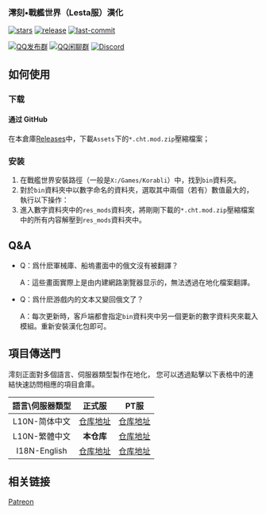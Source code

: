 <h3>澪刻•戰艦世界（Lesta服）漢化</h3>

[![stars](https://img.shields.io/github/stars/LocalizedKorabli/Korabli-L10n-CHT.svg?style=for-the-badge)](https://github.com/LocalizedKorabli/Korabli-L10n-CHT/stargazers)
[![release](https://img.shields.io/github/release/LocalizedKorabli/Korabli-L10n-CHT.svg?style=for-the-badge)](https://github.com/LocalizedKorabli/Korabli-L10n-CHT/releases/latest)
[![last-commit](https://img.shields.io/github/last-commit/LocalizedKorabli/Korabli-L10n-CHT.svg?style=for-the-badge)](https://github.com/LocalizedKorabli/Korabli-L10n-CHT/commit)

[![QQ发布群](https://img.shields.io/badge/QQ-发布群-red?style=for-the-badge)](https://qm.qq.com/q/oLZZH47TRA)
[![QQ闲聊群](https://img.shields.io/badge/QQ-闲聊群-blue?style=for-the-badge)](https://qm.qq.com/q/n3gtv0yfwQ)
[![Discord](https://img.shields.io/discord/1275430075369656381?style=for-the-badge)](https://discord.gg/3d9k2mkWy4)

</div>

## 如何使用

### 下载

#### 通过 GitHub

在本倉庫[Releases](https://github.com/LocalizedKorabli/Korabli-L10n-CHT/releases/latest)中，下載`Assets`下的`*.cht.mod.zip`壓縮檔案；

### 安装

1. 在戰艦世界安裝路徑（一般是`X:/Games/Korabli`）中，找到`bin`資料夾。
2. 對於`bin`資料夾中以數字命名的資料夾，選取其中兩個（若有）數值最大的，執行以下操作：
3. 進入數字資料夾中的`res_mods`資料夾，將剛剛下載的`*.cht.mod.zip`壓縮檔案中的所有内容解壓到`res_mods`資料夾中。


## Q&A

- Q：爲什麽軍械庫、船塢畫面中的俄文沒有被翻譯？

  A：這些畫面實際上是由内建網路瀏覽器显示的，無法透過在地化檔案翻譯。
  
- Q：爲什麽游戲内的文本又變回俄文了？

  A：每次更新時，客戶端都會指定`bin`資料夾中另一個更新的數字資料夾來載入模組。重新安裝漢化包即可。

## 項目傳送門

澪刻正面對多個語言、伺服器類型製作在地化，
您可以透過點擊以下表格中的連結快速訪問相應的項目倉庫。

| 語言\伺服器類型 | 正式服 | PT服 |
|:------------:|:----------:|:--------:|
| L10N-简体中文 | [仓库地址](https://github.com/LocalizedKorabli/Korabli-LESTA-L10N) | [仓库地址](https://github.com/LocalizedKorabli/Korabli-LESTA-L10N-PublicTest) |
| L10N-繁體中文 | **本仓库** | [仓库地址](https://github.com/LocalizedKorabli/Korabli-L10n-CHT-PublicTest) |
| I18N-English | [仓库地址](https://github.com/LocalizedKorabli/Korabli-LESTA-I18N) | [仓库地址](https://github.com/LocalizedKorabli/Korabli-LESTA-I18N-PublicTest) |

## 相关链接

[Patreon](https://www.patreon.com/LocalizedKorabli)